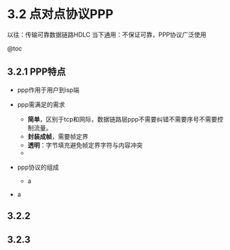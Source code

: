 # 3.2 点对点协议PPP

以往：传输可靠数据链路HDLC
当下通用：不保证可靠，PPP协议广泛使用

@toc

## 3.2.1 PPP特点
* ppp作用于用户到isp端
* ppp需满足的需求
  * **简单**，区别于tcp和网际，数据链路层ppp不需要纠错不需要序号不需要控制流量。 
  * **封装成帧**，需要帧定界
  * **透明**：字节填充避免帧定界字符与内容冲突
  * 
* ppp协议的组成
  * a

* a


## 3.2.2 

## 3.2.3